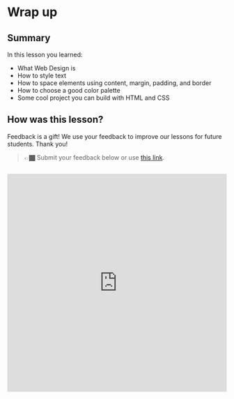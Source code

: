 # Wrap up

## Summary

In this lesson you learned:

- What Web Design is
- How to style text
- How to space elements using content, margin, padding, and border
- How to choose a good color palette
- Some cool project you can build with HTML and CSS

## How was this lesson?

Feedback is a gift! We use your feedback to improve our lessons for future students. Thank you!

<!-- TODO: Update link -->

> 👉🏿 Submit your feedback  below or use [this link](https://docs.google.com/forms/d/e/1FAIpQLScDZnDs-in2VS0c2Bmku2l4Rm0vKnr8WxgfgKcV2YIT-ch4gQ/viewform).

<div style="width:100%;height:500px;margin-top:2em;"><iframe src="https://docs.google.com/forms/d/e/1FAIpQLScDZnDs-in2VS0c2Bmku2l4Rm0vKnr8WxgfgKcV2YIT-ch4gQ/viewform" frameborder="0" sandbox="allow-scripts allow-popups allow-top-navigation-by-user-activation allow-forms allow-same-origin" allowfullscreen="" style="width: 100%; height: 100%; border-radius: 1px; pointer-events: auto; background-color: white;"></iframe></div>